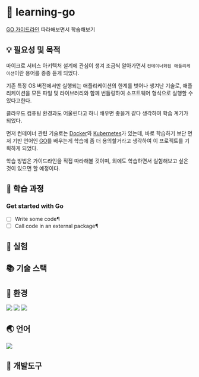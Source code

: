 # 🎉 learning-go

[GO 가이드라인](https://go.dev/learn/#tutorials) 따라해보면서 학습해보기

## 💡 필요성 및 목적

마이크로 서비스 아키텍처 설계에 관심이 생겨 조금씩 알아가면서 `컨테이너화된 애플리케이션`이란 용어를 종종 듣게 되었다.

기존 특정 OS 버전에서만 실행되는 애플리케이션의 한계를 벗어나 생겨난 기술로, 애플리케이션을 모든 파일 및 라이브러리와 함께 번들링하여 소프트웨어 형식으로 실행할 수 있다고한다.

클라우드 컴퓨팅 환경과도 어울린다고 하니 배우면 좋을거 같다 생각하여 학습 계기가 되었다.

먼저 컨테이너 관련 기술로는 [Docker](https://www.docker.com/)와 [Kubernetes](https://kubernetes.io/ko/)가 있는데,
바로 학습하기 보단 먼저 기반 언어인 [GO](https://go.dev/)를 배우는게 학습에 좀 더 용의할거라고 생각하여 이 프로젝트를 기획하게 되었다.

학습 방법은 가이드라인을 직접 따라해볼 것이며, 외에도 학습하면서 실험해보고 싶은 것이 있으면 할 예정이다.

## 🚀 학습 과정

### Get started with Go

- [ ] Write some code¶
- [ ] Call code in an external package¶

## 🧪 실험

## 📚 기술 스택

## 🔧 환경

<span>
  <img src="https://img.shields.io/badge/Visual Studio Code-007ACC?style=for-the-badge&logo=Visual Studio Code&logoColor=white">
  <img src="https://img.shields.io/badge/Git-F05032?style=for-the-badge&logo=Git&logoColor=white">
  <img src="https://img.shields.io/badge/Github-181717?style=for-the-badge&logo=Github&logoColor=white">
</span>

## 🌏 언어

<span>
  <img src="https://img.shields.io/badge/Go-00ADD8?style=for-the-badge&logo=Go&logoColor=white"/>
</span>

## 🧰 개발도구
